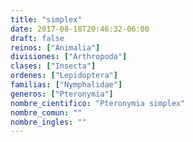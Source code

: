 ```yaml
---
title: "simplex"
date: 2017-08-18T20:46:32-06:00
draft: false
reinos: ["Animalia"]
divisiones: ["Arthropoda"]
clases: ["Insecta"]
ordenes: ["Lepidoptera"]
familias: ["Nymphalidae"]
generos: ["Pteronymia"]
nombre_cientifico: "Pteronymia simplex"
nombre_comun: ""
nombre_ingles: ""
---
```

